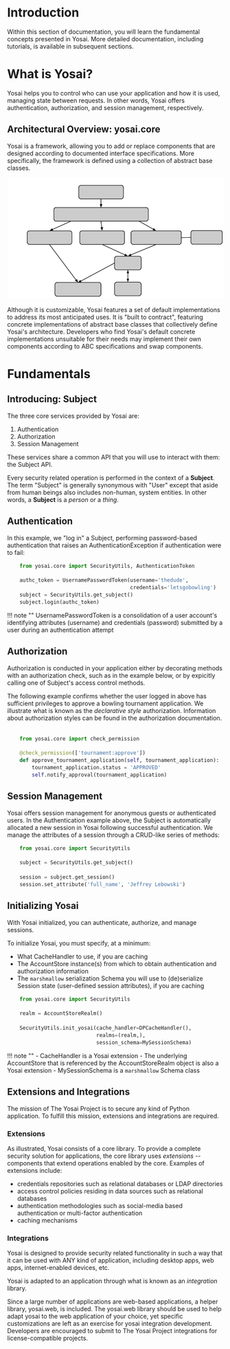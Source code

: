 # Introduction

Within this section of documentation, you will learn the fundamental concepts presented in Yosai.  More detailed documentation, including tutorials, is available in subsequent sections.

# What is Yosai?

Yosai helps you to control who can use your application and how it is used,
managing state between requests.  In other words, Yosai offers authentication,
 authorization, and session management, respectively.

## Architectural Overview: yosai.core

Yosai is a framework, allowing you to add or replace components that are designed according to documented interface specifications.  More specifically, the framework is defined using a collection of abstract base classes.

![anon_architecture](img/anon_architecture.png)

Although it is customizable, Yosai features a set of default implementations to address its most anticipated uses. It is "built to contract", featuring concrete implementations of abstract base classes that collectively define Yosai's architecture. Developers who find Yosai's default concrete implementations unsuitable for their needs may implement their own components according to ABC specifications and swap components.


# Fundamentals

## Introducing: Subject

The three core services provided by Yosai are:

1. Authentication
2. Authorization
3. Session Management

These services share a common API that you will use to interact with them:  the Subject API.

Every security related operation is performed in the context of a **Subject**.
The term "Subject" is generally synonymous with "User" except that aside from
human beings also includes non-human, system entities.  In other words, a **Subject** is a *person* or a *thing*.


## Authentication

In this example, we "log in" a Subject, performing password-based authentication
that raises an AuthenticationException if authentication were to fail:

```Python
    from yosai.core import SecurityUtils, AuthenticationToken

    authc_token = UsernamePasswordToken(username='thedude',
                                        credentials='letsgobowling')
    subject = SecurityUtils.get_subject()
    subject.login(authc_token)
```

!!! note ""
    UsernamePasswordToken is a consolidation of a user account's identifying
    attributes (username) and credentials (password) submitted by a user
    during an authentication attempt


## Authorization

Authorization is conducted in your application either by decorating methods with an authorization check, such as in the example below, or by expicitly calling
one of Subject's access control methods.

The following example confirms whether the user logged in above has sufficient
privileges to approve a bowling tournament application.  We illustrate what is known as the *declarative style* authorization.  Information about authorization styles can be found in the authorization documentation.

```Python

    from yosai.core import check_permission

    @check_permission(['tournament:approve'])
    def approve_tournament_application(self, tournament_application):
        tournament_application.status = 'APPROVED'
        self.notify_approval(tournament_application)
```


## Session Management

Yosai offers session management for anonymous guests or authenticated users.
In the Authentication example above, the Subject is automatically allocated a
new session in Yosai following successful authentication.  We manage
the attributes of a session through a CRUD-like series of methods:

```Python
    from yosai.core import SecurityUtils

    subject = SecurityUtils.get_subject()

    session = subject.get_session()
    session.set_attribute('full_name', 'Jeffrey Lebowski')
```


## Initializing Yosai

With Yosai initialized, you can authenticate, authorize, and manage sessions.

To initialize Yosai, you must specify, at a minimum:
- What CacheHandler to use, if you are caching
- The AccountStore instance(s) from which to obtain authentication and
  authorization information
- The ``marshmallow`` serialization Schema you will use to (de)serialize
  Session state (user-defined session attributes), if you are caching

```Python
    from yosai.core import SecurityUtils

    realm = AccountStoreRealm()

    SecurityUtils.init_yosai(cache_handler=DPCacheHandler(),
                             realms=(realm,),
                             session_schema=MySessionSchema)
```

!!! note ""
    - CacheHandler is a Yosai extension
    - The underlying AccountStore that is referenced by the AccountStoreRealm
      object is also a Yosai extension
    - MySessionSchema is a ``marshmallow`` Schema class




## Extensions and Integrations

The mission of The Yosai Project is to secure any kind of Python application.
To fulfill this mission, extensions and integrations are required.


### Extensions

As illustrated, Yosai consists of a core library.  To provide a complete security solution for applications, the core library uses *extensions* -- components that extend operations enabled by the core.  Examples of extensions include:
- credentials repositories such as relational databases or LDAP directories
- access control policies residing in data sources such as relational databases
- authentication methodologies such as social-media based authentication or
  multi-factor authentication
- caching mechanisms


### Integrations

Yosai is designed to provide security related functionality in such a way that
it can be used with ANY kind of application, including desktop apps, web apps,
internet-enabled devices, etc.

Yosai is adapted to an application through what is known as an *integration*
library.

Since a large number of applications are web-based applications, a helper
library, yosai.web, is included.  The yosai.web library should be used to help
adapt yosai to the web application of your choice, yet specific customizations
are left as an exercise for yosai integration development.  Developers are
encouraged to submit to The Yosai Project integrations for license-compatible
projects.
